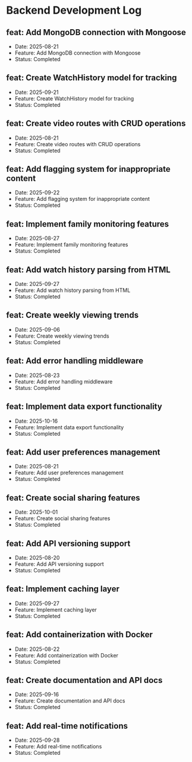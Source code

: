 # Backend Development Log


## feat: Add MongoDB connection with Mongoose
- Date: 2025-08-21
- Feature: Add MongoDB connection with Mongoose
- Status: Completed

## feat: Create WatchHistory model for tracking
- Date: 2025-09-21
- Feature: Create WatchHistory model for tracking
- Status: Completed

## feat: Create video routes with CRUD operations
- Date: 2025-08-21
- Feature: Create video routes with CRUD operations
- Status: Completed

## feat: Add flagging system for inappropriate content
- Date: 2025-09-22
- Feature: Add flagging system for inappropriate content
- Status: Completed

## feat: Implement family monitoring features
- Date: 2025-08-27
- Feature: Implement family monitoring features
- Status: Completed

## feat: Add watch history parsing from HTML
- Date: 2025-09-27
- Feature: Add watch history parsing from HTML
- Status: Completed

## feat: Create weekly viewing trends
- Date: 2025-09-06
- Feature: Create weekly viewing trends
- Status: Completed

## feat: Add error handling middleware
- Date: 2025-08-23
- Feature: Add error handling middleware
- Status: Completed

## feat: Implement data export functionality
- Date: 2025-10-16
- Feature: Implement data export functionality
- Status: Completed

## feat: Add user preferences management
- Date: 2025-08-21
- Feature: Add user preferences management
- Status: Completed

## feat: Create social sharing features
- Date: 2025-10-01
- Feature: Create social sharing features
- Status: Completed

## feat: Add API versioning support
- Date: 2025-08-20
- Feature: Add API versioning support
- Status: Completed

## feat: Implement caching layer
- Date: 2025-09-27
- Feature: Implement caching layer
- Status: Completed

## feat: Add containerization with Docker
- Date: 2025-08-22
- Feature: Add containerization with Docker
- Status: Completed

## feat: Create documentation and API docs
- Date: 2025-09-16
- Feature: Create documentation and API docs
- Status: Completed

## feat: Add real-time notifications
- Date: 2025-09-28
- Feature: Add real-time notifications
- Status: Completed
